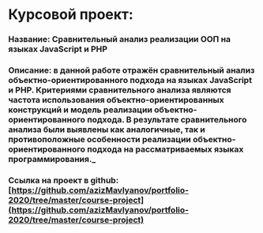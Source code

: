 # Курсовой проект:

### Название: Сравнительный анализ реализации ООП на языках JavaScript и PHP

### Описание: в данной работе отражён сравнительный анализ объектно-ориентированного подхода на языках JavaScript и PHP. Критериями сравнительного анализа являются частота использования объектно-ориентированных конструкций и модель реализации объектно-ориентированного подхода. В результате сравнительного анализа были выявлены как аналогичные, так и противоположные особенности реализации объектно-ориентированного подхода на рассматриваемых языках программирования.\_

### Ссылка на проект в github: [https://github.com/azizMavlyanov/portfolio-2020/tree/master/course-project](https://github.com/azizMavlyanov/portfolio-2020/tree/master/course-project)
